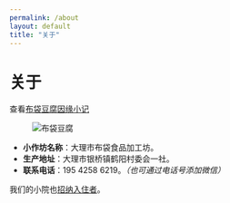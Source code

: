 ```yaml
---
permalink: /about
layout: default
title: "关于"
---
```


# 关于

<div>查看<a href="/story">布袋豆腐因缘小记</a></div>

<figure class="figure">
  <img src="https://gcore.jsdelivr.net/gh/budaipro/assets/img/cover.jpg" alt="布袋豆腐">
</figure>

* <b>小作坊名称</b>：大理市布袋食品加工坊。
* <b>生产地址</b>：大理市银桥镇鹤阳村委会一社。
* <b>联系电话</b>：195 4258 6219。<em>（也可通过电话号添加微信）</em>

<p>我们的小院也<a href="/inn">招纳入住者</a>。</p>
